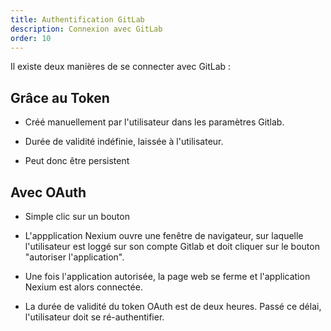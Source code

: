 ```yaml
---
title: Authentification GitLab
description: Connexion avec GitLab
order: 10
---
```

Il existe deux manières de se connecter avec GitLab :

## Grâce au Token
- Créé manuellement par l'utilisateur dans les paramètres Gitlab.

- Durée de validité indéfinie, laissée à l'utilisateur.

- Peut donc être persistent

## Avec OAuth
- Simple clic sur un bouton

- L'appplication Nexium ouvre une fenêtre de navigateur, sur laquelle l'utilisateur est loggé sur son compte Gitlab et doit cliquer sur le bouton "autoriser l'application". 

- Une fois l'application autorisée, la page web se ferme et l'application Nexium est alors connectée.

- La durée de validité du token OAuth est de deux heures. Passé ce délai, l'utilisateur doit se ré-authentifier.
